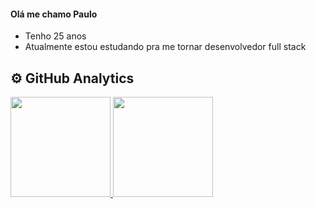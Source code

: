 #### Olá me chamo Paulo

* Tenho 25 anos
* Atualmente estou estudando pra me tornar desenvolvedor full stack



## ⚙️ GitHub Analytics

<div align ="center" style="display: flex;">
    <a href="https://github.com/paulo-tavaresx">
    <img height="160em" src="https://github-readme-stats.vercel.app/api?username=paulo-tavaresx"/>
    <img height="160em" src="https://github-readme-stats.vercel.app/api/top-langs/?username=paulo-tavaresx&layout=compact"/>

</div>
    
    

